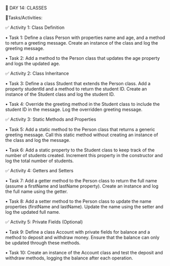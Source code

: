 🔴 DAY 14: CLASSES

💨Tasks/Activities:

✅ Activity 1: Class Definition

• Task 1: Define a class Person with properties name and age, and a method to return a greeting message. Create an instance of the class and log the greeting message.

• Task 2: Add a method to the Person class that updates the age property and logs the updated age.

✅ Activity 2: Class Inheritance

• Task 3: Define a class Student that extends the Person class. Add a property studentId and a method to return the student ID. Create an instance of the Student class and log the student ID.

• Task 4: Override the greeting method in the Student class to include the student ID in the message. Log the overridden greeting message.

✅ Activity 3: Static Methods and Properties

• Task 5: Add a static method to the Person class that returns a generic greeting message. Call this static method without creating an instance of the class and log the message.

• Task 6: Add a static property to the Student class to keep track of the number of students created. Increment this property in the constructor and log the total number of students.

✅ Activity 4: Getters and Setters

• Task 7: Add a getter method to the Person class to return the full name (assume a firstName and lastName property). Create an instance and log the full name using the getter.

• Task 8: Add a setter method to the Person class to update the name properties (firstName and lastName). Update the name using the setter and log the updated full name.

✅ Activity 5: Private Fields (Optional)

• Task 9: Define a class Account with private fields for balance and a method to deposit and withdraw money. Ensure that the balance can only be updated through these methods.

• Task 10: Create an instance of the Account class and test the deposit and withdraw methods, logging the balance after each operation.
